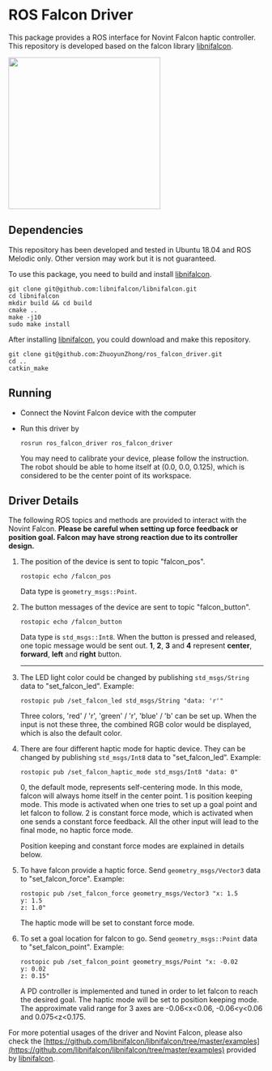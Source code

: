 # ROS Falcon Driver

This package provides a ROS interface for Novint Falcon haptic controller. This repository is developed based on the falcon library [libnifalcon](https://github.com/libnifalcon/libnifalcon).

<img src="https://images-na.ssl-images-amazon.com/images/I/41cDl3q9mSL._AC_.jpg" width="300">

## Dependencies

This repository has been developed and tested in Ubuntu 18.04 and ROS Melodic only. Other version may work but it is not guaranteed.

To use this package, you need to build and install [libnifalcon](https://github.com/libnifalcon/libnifalcon).

```
git clone git@github.com:libnifalcon/libnifalcon.git
cd libnifalcon
mkdir build && cd build
cmake ..
make -j10
sudo make install
```

After installing [libnifalcon](https://github.com/libnifalcon/libnifalcon), you could download and make this repository.

```
git clone git@github.com:ZhuoyunZhong/ros_falcon_driver.git
cd ..
catkin_make
```

## Running

- Connect the Novint Falcon device with the computer

- Run this driver by

  ```
  rosrun ros_falcon_driver ros_falcon_driver
  ```

  You may need to calibrate your device, please follow the instruction. The robot should be able to home itself at (0.0, 0.0, 0.125), which is considered to be the center point of its workspace.

## Driver Details

The following ROS topics and methods are provided to interact with the Novint Falcon. **Please be careful when setting up force feedback or position goal. Falcon may have strong reaction due to its controller design.**

1. The position of the device is sent to topic "falcon_pos".

   ```
   rostopic echo /falcon_pos
   ```

   Data type is `geometry_msgs::Point`.

2. The button messages of the device are sent to topic "falcon_button".

   ```
   rostopic echo /falcon_button
   ```

   Data type is `std_msgs::Int8`. When the button is pressed and released, one topic message would be sent out. **1**, **2**, **3** and **4** represent **center**, **forward**, **left** and **right** button.

   ---

3. The LED light color could be changed by publishing `std_msgs/String` data to "set_falcon_led". Example:

   ```
   rostopic pub /set_falcon_led std_msgs/String "data: 'r'"
   ```

   Three colors, 'red' / 'r', 'green' / 'r', 'blue' / 'b' can be set up. When the input is not these three, the combined RGB color would be displayed, which is also the default color.

4. There are four different haptic mode for haptic device. They can be changed by publishing `std_msgs/Int8` data to "set_falcon_led". Example:

   ```
   rostopic pub /set_falcon_haptic_mode std_msgs/Int8 "data: 0"
   ```

   0, the default mode, represents self-centering mode. In this mode, falcon will always home itself in the center point. 1 is position keeping mode. This mode is activated when one tries to set up a goal point and let falcon to follow. 2 is constant force mode, which is activated when one sends a constant force feedback. All the other input will lead to the final mode, no haptic force mode.

   Position keeping and constant force modes are explained in details below.

5. To have falcon provide a haptic force. Send  `geometry_msgs/Vector3` data to "set_falcon_force".  Example:

   ```
   rostopic pub /set_falcon_force geometry_msgs/Vector3 "x: 1.5
   y: 1.5
   z: 1.0"
   ```

   The haptic mode will be set to constant force mode.

6. To set a goal location for falcon to go. Send  `geometry_msgs::Point` data to "set_falcon_point".  Example:

   ```
   rostopic pub /set_falcon_point geometry_msgs/Point "x: -0.02
   y: 0.02
   z: 0.15"
   ```

   A PD controller is implemented and tuned in order to let falcon to reach the desired goal. The haptic mode will be set to position keeping mode. The approximate valid range for 3 axes are -0.06<x<0.06, -0.06<y<0.06 and 0.075<z<0.175.

   

For more potential usages of the driver and Novint Falcon, please also check the [https://github.com/libnifalcon/libnifalcon/tree/master/examples](https://github.com/libnifalcon/libnifalcon/tree/master/examples) provided by [libnifalcon](https://github.com/libnifalcon/libnifalcon).